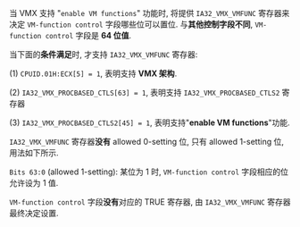 
当 VMX 支持 "`enable VM functions`" 功能时, 将提供 `IA32_VMX_VMFUNC` 寄存器来决定 `VM-function control` 字段哪些位可以置位. 与**其他控制字段不同**, `VM-function control` 字段是 **64 位值**. 

当下面的**条件满足**时, 才支持 `IA32_VMX_VMFUNC` 寄存器: 

(1) `CPUID.01H:ECX[5] = 1`, 表明支持 **VMX 架构**. 

(2) `IA32_VMX_PROCBASED_CTLS[63] = 1`, 表明支持 `IA32_VMX_PROCBASED_CTLS2` 寄存器

(3) `IA32_VMX_PROCBASED_CTLS2[45] = 1`, 表明支持"**enable VM functions**"功能. 

`IA32_VMX_VMFUNC` 寄存器**没有** allowed 0-setting 位, 只有 allowed 1-setting 位, 用法如下所示. 

`Bits 63:0` (allowed 1-setting): 某位为 1 时, `VM-function control` 字段相应的位允许设为 1 值. 

`VM-function control` 字段**没有**对应的 TRUE 寄存器, 由 `IA32_VMX_VMFUNC` 寄存器最终决定设置.